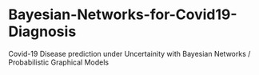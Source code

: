 # Bayesian-Networks-for-Covid19-Diagnosis
 Covid-19 Disease prediction under Uncertainity with Bayesian Networks / Probabilistic Graphical Models
